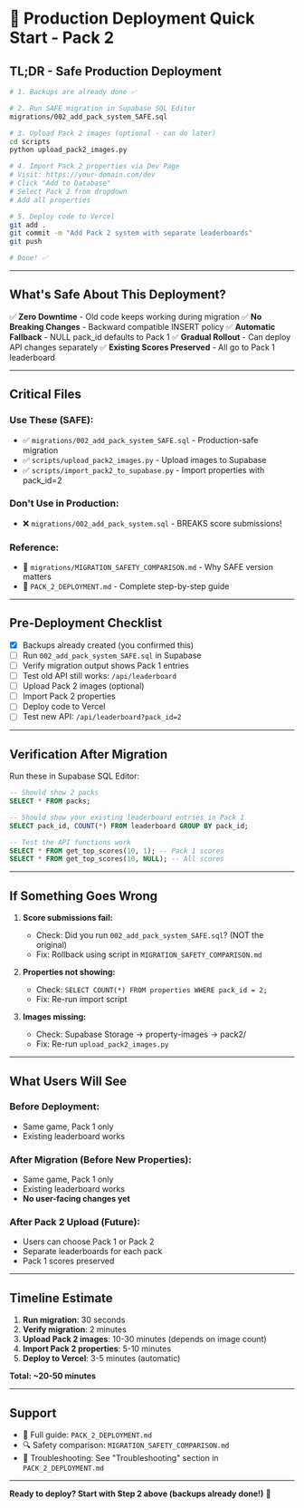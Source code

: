 # 🚀 Production Deployment Quick Start - Pack 2

## TL;DR - Safe Production Deployment

```bash
# 1. Backups are already done ✅

# 2. Run SAFE migration in Supabase SQL Editor
migrations/002_add_pack_system_SAFE.sql

# 3. Upload Pack 2 images (optional - can do later)
cd scripts
python upload_pack2_images.py

# 4. Import Pack 2 properties via Dev Page
# Visit: https://your-domain.com/dev
# Click "Add to Database"
# Select Pack 2 from dropdown
# Add all properties

# 5. Deploy code to Vercel
git add .
git commit -m "Add Pack 2 system with separate leaderboards"
git push

# Done! ✅
```

---

## What's Safe About This Deployment?

✅ **Zero Downtime** - Old code keeps working during migration
✅ **No Breaking Changes** - Backward compatible INSERT policy
✅ **Automatic Fallback** - NULL pack_id defaults to Pack 1
✅ **Gradual Rollout** - Can deploy API changes separately
✅ **Existing Scores Preserved** - All go to Pack 1 leaderboard

---

## Critical Files

### Use These (SAFE):
- ✅ `migrations/002_add_pack_system_SAFE.sql` - Production-safe migration
- ✅ `scripts/upload_pack2_images.py` - Upload images to Supabase
- ✅ `scripts/import_pack2_to_supabase.py` - Import properties with pack_id=2

### Don't Use in Production:
- ❌ `migrations/002_add_pack_system.sql` - BREAKS score submissions!

### Reference:
- 📖 `migrations/MIGRATION_SAFETY_COMPARISON.md` - Why SAFE version matters
- 📖 `PACK_2_DEPLOYMENT.md` - Complete step-by-step guide

---

## Pre-Deployment Checklist

- [x] Backups already created (you confirmed this)
- [ ] Run `002_add_pack_system_SAFE.sql` in Supabase
- [ ] Verify migration output shows Pack 1 entries
- [ ] Test old API still works: `/api/leaderboard`
- [ ] Upload Pack 2 images (optional)
- [ ] Import Pack 2 properties
- [ ] Deploy code to Vercel
- [ ] Test new API: `/api/leaderboard?pack_id=2`

---

## Verification After Migration

Run these in Supabase SQL Editor:

```sql
-- Should show 2 packs
SELECT * FROM packs;

-- Should show your existing leaderboard entries in Pack 1
SELECT pack_id, COUNT(*) FROM leaderboard GROUP BY pack_id;

-- Test the API functions work
SELECT * FROM get_top_scores(10, 1); -- Pack 1 scores
SELECT * FROM get_top_scores(10, NULL); -- All scores
```

---

## If Something Goes Wrong

1. **Score submissions fail:**
   - Check: Did you run `002_add_pack_system_SAFE.sql`? (NOT the original)
   - Fix: Rollback using script in `MIGRATION_SAFETY_COMPARISON.md`

2. **Properties not showing:**
   - Check: `SELECT COUNT(*) FROM properties WHERE pack_id = 2;`
   - Fix: Re-run import script

3. **Images missing:**
   - Check: Supabase Storage → property-images → pack2/
   - Fix: Re-run `upload_pack2_images.py`

---

## What Users Will See

### Before Deployment:
- Same game, Pack 1 only
- Existing leaderboard works

### After Migration (Before New Properties):
- Same game, Pack 1 only
- Existing leaderboard works
- **No user-facing changes yet**

### After Pack 2 Upload (Future):
- Users can choose Pack 1 or Pack 2
- Separate leaderboards for each pack
- Pack 1 scores preserved

---

## Timeline Estimate

1. **Run migration**: 30 seconds
2. **Verify migration**: 2 minutes
3. **Upload Pack 2 images**: 10-30 minutes (depends on image count)
4. **Import Pack 2 properties**: 5-10 minutes
5. **Deploy to Vercel**: 3-5 minutes (automatic)

**Total: ~20-50 minutes**

---

## Support

- 📁 Full guide: `PACK_2_DEPLOYMENT.md`
- 🔍 Safety comparison: `MIGRATION_SAFETY_COMPARISON.md`
- 🐛 Troubleshooting: See "Troubleshooting" section in `PACK_2_DEPLOYMENT.md`

---

**Ready to deploy? Start with Step 2 above (backups already done!)** 🚀
